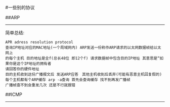 #一些别的协议

##ARP

----------------------------

简单总结:

    APR adress resolution protocol
    查询IP地址对应的MAC地址(一个局域网内) ARP发送一份称作ARP请求的以太网数据帧给以太网上
    的每个主机 目的地址是全f(总长48位 即12个f) 请求数据帧中包含目的IP地址 其意思是“如果你是这个IP地址的拥有者 
    请回答你的硬件地址
    目的主机收到这份广播报文后 发送ARP应答　其他主机收到后丢弃(可能有恶意主机回复假的)
    每个主机都有个ARP缓存 arp -a查询 首先会查询缓存 找不到再发广播帧
    广播帧查不到会重发几次 还是不行就报错


##ICMP

------------------------

